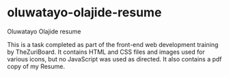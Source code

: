 # oluwatayo-olajide-resume
Oluwatayo Olajide resume 

This is a task completed as part of the front-end web development training by TheZuriBoard. 
It contains HTML and CSS files and images used for various icons, but no JavaScript was used as directed.
It also contains a pdf copy of my Resume.
